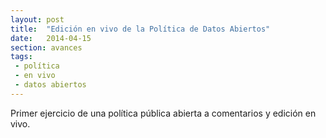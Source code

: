 ```yaml
---
layout: post
title:  "Edición en vivo de la Política de Datos Abiertos"
date:   2014-04-15
section: avances
tags:
 - política
 - en vivo
 - datos abiertos
---
```


Primer ejercicio de una política pública abierta a comentarios y edición en vivo.


